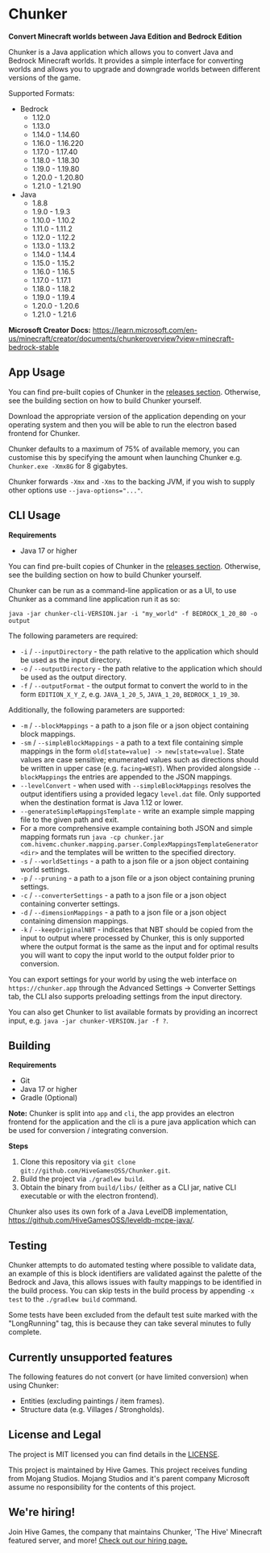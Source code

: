 # Chunker

**Convert Minecraft worlds between Java Edition and Bedrock Edition**

Chunker is a Java application which allows you to convert Java and Bedrock Minecraft worlds. It provides a simple
interface for converting worlds and allows you to upgrade and downgrade worlds between different versions of the
game.

Supported Formats:

- Bedrock
    - 1.12.0
    - 1.13.0
    - 1.14.0 - 1.14.60
    - 1.16.0 - 1.16.220
    - 1.17.0 - 1.17.40
    - 1.18.0 - 1.18.30
    - 1.19.0 - 1.19.80
    - 1.20.0 - 1.20.80
    - 1.21.0 - 1.21.90
- Java
    - 1.8.8
    - 1.9.0 - 1.9.3
    - 1.10.0 - 1.10.2
    - 1.11.0 - 1.11.2
    - 1.12.0 - 1.12.2
    - 1.13.0 - 1.13.2
    - 1.14.0 - 1.14.4
    - 1.15.0 - 1.15.2
    - 1.16.0 - 1.16.5
    - 1.17.0 - 1.17.1
    - 1.18.0 - 1.18.2
    - 1.19.0 - 1.19.4
    - 1.20.0 - 1.20.6
    - 1.21.0 - 1.21.6

**Microsoft Creator Docs:**
https://learn.microsoft.com/en-us/minecraft/creator/documents/chunkeroverview?view=minecraft-bedrock-stable

App Usage
--------

You can find pre-built copies of Chunker in the [releases section](https://github.com/HiveGamesOSS/Chunker/releases).
Otherwise, see the building section on how to build Chunker yourself.

Download the appropriate version of the application depending on your operating system and then you will be able to run
the electron based frontend for Chunker.

Chunker defaults to a maximum of 75% of available memory, you can customise this by specifying the amount when launching
Chunker e.g. `Chunker.exe -Xmx8G` for 8 gigabytes.

Chunker forwards `-Xmx` and `-Xms` to the backing JVM, if you wish to supply other options use `--java-options="..."`.

CLI Usage
--------

**Requirements**

- Java 17 or higher

You can find pre-built copies of Chunker in the [releases section](https://github.com/HiveGamesOSS/Chunker/releases).
Otherwise, see the building section on how to build Chunker yourself.

Chunker can be run as a command-line application or as a UI, to use Chunker as a command line application run it as so:

`java -jar chunker-cli-VERSION.jar -i "my_world" -f BEDROCK_1_20_80 -o output`

The following parameters are required:

- `-i` / `--inputDirectory` - the path relative to the application which should be used as the input directory.
- `-o` / `--outputDirectory` - the path relative to the application which should be used as the output directory.
- `-f` / `--outputFormat` - the output format to convert the world to in the form `EDITION_X_Y_Z`,
  e.g. `JAVA_1_20_5`, `JAVA_1_20`, `BEDROCK_1_19_30`.

Additionally, the following parameters are supported:

- `-m` / `--blockMappings` - a path to a json file or a json object containing block mappings.
- `-sm` / `--simpleBlockMappings` - a path to a text file containing simple mappings in the form `old[state=value] -> new[state=value]`. State values are case sensitive; enumerated values such as directions should be written in upper case (e.g. `facing=WEST`). When provided alongside `--blockMappings` the entries are appended to the JSON mappings.
- `--levelConvert` - when used with `--simpleBlockMappings` resolves the output identifiers using a provided legacy `level.dat` file. Only supported when the destination format is Java 1.12 or lower.
- `--generateSimpleMappingsTemplate` - write an example simple mapping file to the given path and exit.
- For a more comprehensive example containing both JSON and simple mapping formats run `java -cp chunker.jar com.hivemc.chunker.mapping.parser.ComplexMappingsTemplateGenerator <dir>` and the templates will be written to the specified directory.
- `-s` / `--worldSettings` - a path to a json file or a json object containing world settings.
- `-p` / `--pruning` - a path to a json file or a json object containing pruning settings.
- `-c` / `--converterSettings` - a path to a json file or a json object containing converter settings.
- `-d` / `--dimensionMappings` - a path to a json file or a json object containing dimension mappings.
- `-k` / `--keepOriginalNBT` - indicates that NBT should be copied from the input to output where processed by Chunker,
  this is only supported where the output format is the same as the input and for optimal results you will want to copy
  the input world to the output folder prior to conversion.

You can export settings for your world by using the web interface on `https://chunker.app` through the Advanced
Settings -> Converter Settings tab, the CLI also supports preloading settings from the input directory.

You can also get Chunker to list available formats by providing an incorrect input,
e.g. `java -jar chunker-VERSION.jar -f ?`.

Building
--------

**Requirements**

- Git
- Java 17 or higher
- Gradle (Optional)

**Note:** Chunker is split into `app` and `cli`, the app provides an electron frontend for the application and the cli
is a pure java application which can be used for conversion / integrating conversion.

**Steps**

1. Clone this repository via `git clone git://github.com/HiveGamesOSS/Chunker.git`.
2. Build the project via `./gradlew build`.
3. Obtain the binary from `build/libs/` (either as a CLI jar, native CLI executable or with the electron frontend).

Chunker also uses its own fork of a Java LevelDB implementation, https://github.com/HiveGamesOSS/leveldb-mcpe-java/.

Testing
--------

Chunker attempts to do automated testing where possible to validate data, an example of this is block identifiers are
validated against the palette of the Bedrock and Java, this allows issues with faulty mappings to be identified in the
build process. You can skip tests in the build process by appending `-x test` to the `./gradlew build` command.

Some tests have been excluded from the default test suite marked with the "LongRunning" tag, this is because they can
take several minutes to fully complete.


Currently unsupported features
--------
The following features do not convert (or have limited conversion) when using Chunker:

- Entities (excluding paintings / item frames).
- Structure data (e.g. Villages / Strongholds).

License and Legal
--------

The project is MIT licensed you can find details in the [LICENSE](LICENSE).

This project is maintained by Hive Games. This project receives funding from Mojang Studios. Mojang Studios and it's
parent company Microsoft assume no responsibility for the contents of this project.

We're hiring!
--------

Join Hive Games, the company that maintains Chunker, 'The Hive' Minecraft featured server, and more!
[Check out our hiring page.](https://jobs.playhive.com/software-engineer-java-186860/)

